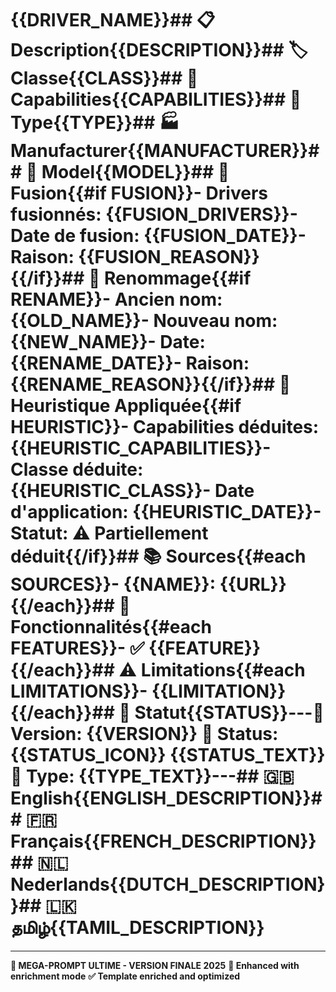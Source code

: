 # {{DRIVER_NAME}}## 📋 Description{{DESCRIPTION}}## 🏷️ Classe{{CLASS}}## 🔧 Capabilities{{CAPABILITIES}}## 📡 Type{{TYPE}}## 🏭 Manufacturer{{MANUFACTURER}}## 📱 Model{{MODEL}}## 🔄 Fusion{{#if FUSION}}- **Drivers fusionnés**: {{FUSION_DRIVERS}}- **Date de fusion**: {{FUSION_DATE}}- **Raison**: {{FUSION_REASON}}{{/if}}## 🔄 Renommage{{#if RENAME}}- **Ancien nom**: {{OLD_NAME}}- **Nouveau nom**: {{NEW_NAME}}- **Date**: {{RENAME_DATE}}- **Raison**: {{RENAME_REASON}}{{/if}}## 🧠 Heuristique Appliquée{{#if HEURISTIC}}- **Capabilities déduites**: {{HEURISTIC_CAPABILITIES}}- **Classe déduite**: {{HEURISTIC_CLASS}}- **Date d'application**: {{HEURISTIC_DATE}}- **Statut**: ⚠️ Partiellement déduit{{/if}}## 📚 Sources{{#each SOURCES}}- **{{NAME}}**: {{URL}}{{/each}}## 🔧 Fonctionnalités{{#each FEATURES}}- ✅ {{FEATURE}}{{/each}}## ⚠️ Limitations{{#each LIMITATIONS}}- {{LIMITATION}}{{/each}}## 🚀 Statut{{STATUS}}---**📅 Version**: {{VERSION}} **🎯 Status**: {{STATUS_ICON}} {{STATUS_TEXT}} **🔧 Type**: {{TYPE_TEXT}}---## 🇬🇧 English{{ENGLISH_DESCRIPTION}}## 🇫🇷 Français{{FRENCH_DESCRIPTION}}## 🇳🇱 Nederlands{{DUTCH_DESCRIPTION}}## 🇱🇰 தமிழ்{{TAMIL_DESCRIPTION}} 

---
**🎯 MEGA-PROMPT ULTIME - VERSION FINALE 2025**
**📅 Enhanced with enrichment mode**
**✅ Template enriched and optimized**